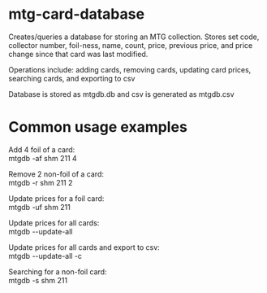 # mtg-card-database

Creates/queries a database for storing an MTG collection. Stores set code, collector number, foil-ness, name, count, price, previous price, and price change since that card was last modified.

Operations include: adding cards, removing cards, updating card prices, searching cards, and exporting to csv

Database is stored as mtgdb.db and csv is generated as mtgdb.csv

# Common usage examples

Add 4 foil of a card:\
mtgdb -af shm 211 4

Remove 2 non-foil of a card:\
mtgdb -r shm 211 2

Update prices for a foil card:\
mtgdb -uf shm 211

Update prices for all cards:\
mtgdb --update-all

Update prices for all cards and export to csv:\
mtgdb --update-all -c

Searching for a non-foil card:\
mtgdb -s shm 211
